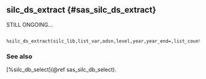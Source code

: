 ## silc_ds_extract {#sas_silc_ds_extract}
STILL ONGOING...

~~~sas
	%silc_ds_extract(silc_lib,list_var,odsn,level,year,year_end=,list_country=,olib=work);
~~~

### See also
[%silc_db_select](@ref sas_silc_db_select).
